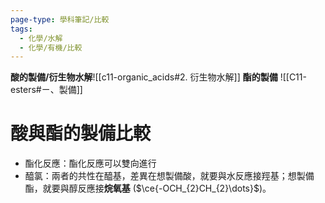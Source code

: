 ```yaml
---
page-type: 學科筆記/比較
tags:
  - 化學/水解
  - 化學/有機/比較
---
```

**酸的製備/衍生物水解**![[c11-organic_acids#2. 衍生物水解]]
**酯的製備** ![[C11-esters#ㄧ、製備]]
# 酸與酯的製備比較
- 酯化反應：酯化反應可以雙向進行
- 醯氯：兩者的共性在醯基，差異在想製備酸，就要與水反應接羥基；想製備酯，就要與醇反應接**烷氧基** ($\ce{-OCH_{2}CH_{2}\dots}$)。
